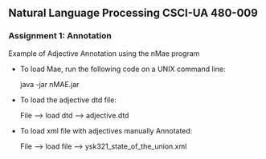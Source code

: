 ## Natural Language Processing CSCI-UA 480-009
### Assignment 1: Annotation


Example of Adjective Annotation using the nMae program


- To load Mae, run the following code on a UNIX command line: 

	java -jar nMAE.jar

- To load the adjective dtd file:
	
	File —> load dtd —> adjective.dtd

- To load xml file with adjectives manually Annotated:
	
	File —> load file —> ysk321_state_of_the_union.xml